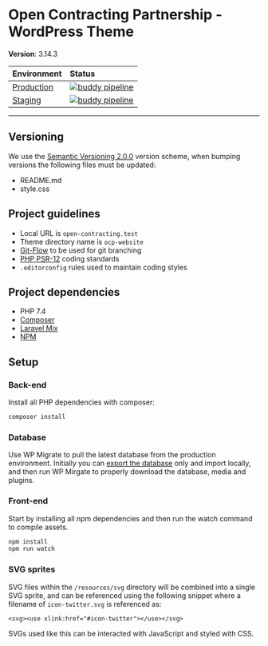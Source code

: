 # Open Contracting Partnership - WordPress Theme

**Version**: 3.14.3

| Environment | Status |
| :-- | :-- |
| [Production](https://www.open-contracting.org) | [![buddy pipeline](https://app.buddy.works/the-idea-bureau/website/pipelines/pipeline/247819/badge.svg?token=231a92d6d37280c9e8d3da6807a26e182bd2e613ef32061d150ac2619f979a3f "buddy pipeline")](https://app.buddy.works/the-idea-bureau/website/pipelines/pipeline/247819) |
| [Staging](https://ocp-website.staging.bureaudomains.co) | [![buddy pipeline](https://app.buddy.works/the-idea-bureau/website/pipelines/pipeline/247818/badge.svg?token=231a92d6d37280c9e8d3da6807a26e182bd2e613ef32061d150ac2619f979a3f "buddy pipeline")](https://app.buddy.works/the-idea-bureau/website/pipelines/pipeline/247818) |

---

## Versioning

We use the [Semantic Versioning 2.0.0](https://semver.org/) version scheme, when bumping versions the following files must be updated:

- README.md
- style.css

## Project guidelines

- Local URL is `open-contracting.test`
- Theme directory name is `ocp-website`
- [Git-Flow](https://nvie.com/posts/a-successful-git-branching-model/) to be used for git branching
- [PHP PSR-12](https://www.php-fig.org/psr/psr-12/) coding standards
- `.editorconfig` rules used to maintain coding styles

## Project dependencies

- PHP 7.4
- [Composer](https://getcomposer.org/download/)
- [Laravel Mix](https://github.com/JeffreyWay/laravel-mix/tree/master/docs#summary)
- [NPM](https://nodejs.org/en/download)

## Setup

### Back-end

Install all PHP dependencies with composer:

```bash
composer install
```
### Database

Use WP Migrate to pull the latest database from the production environment. Initially you can [export the database](https://www.open-contracting.org/wp-admin/tools.php?page=wp-migrate-db-pro&adbc-ignore-notice=0#migrate/1) only and import locally, and then run WP Mirgate to properly download the database, media and plugins.

### Front-end

Start by installing all npm dependencies and then run the watch command to compile assets.

```bash
npm install
npm run watch
```

### SVG sprites

SVG files within the `/resources/svg` directory will be combined into a single SVG sprite, and can be referenced using the following snippet where a filename of `icon-twitter.svg` is referenced as:

```
<svg><use xlink:href="#icon-twitter"></use></svg>
```

SVGs used like this can be interacted with JavaScript and styled with CSS.
